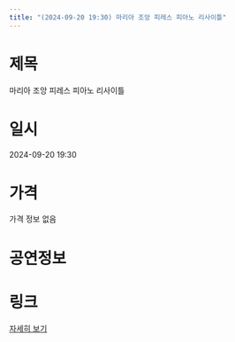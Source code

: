 ```yaml
---
title: "(2024-09-20 19:30) 마리아 조앙 피레스 피아노 리사이틀"
---
```


# 제목
마리아 조앙 피레스 피아노 리사이틀

# 일시
2024-09-20 19:30

# 가격
가격 정보 없음

# 공연정보
  
  


# 링크
[자세히 보기](https://www.sac.or.kr/site/main/show/show_view?SN=62288 "https://www.sac.or.kr/site/main/show/show_view?SN=62288")
